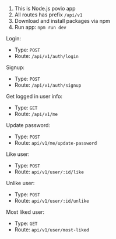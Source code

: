 1. This is Node.js povio app
2. All routes has prefix `/api/v1`
3. Download and install packages via npm
4. Run app: `npm run dev`

Login: 
 -  Type: `POST` 
 -  Route:  `/api/v1/auth/login`

Signup: 
 -  Type: `POST`
 -  Route: `/api/v1/auth/signup`



Get logged in user info: 
 -  Type: `GET` 
 -  Route: `/api/v1/me`

Update password:
 -   Type: `POST`
 -   Route: `api/v1/me/update-password`

Like user:
 -   Type: `POST`
 -   Route: `api/v1/user/:id/like`

Unlike user:
 -   Type: `POST`
 -   Route: `api/v1/user/:id/unlike`

Most liked user:
 -   Type: `GET`
 -   Route: `api/v1/user/most-liked`

